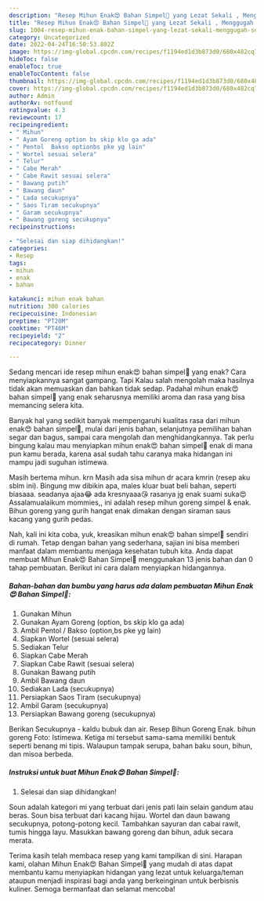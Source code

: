 ```yaml
---
description: "Resep Mihun Enak😍 Bahan Simpel🙆 yang Lezat Sekali , Menggugah Selera"
title: "Resep Mihun Enak😍 Bahan Simpel🙆 yang Lezat Sekali , Menggugah Selera"
slug: 1004-resep-mihun-enak-bahan-simpel-yang-lezat-sekali-menggugah-selera
category: Uncategorized
date: 2022-04-24T16:50:53.802Z
image: https://img-global.cpcdn.com/recipes/f1194ed1d3b873d0/680x482cq70/mihun-enak-bahan-simpel-foto-resep-utama.jpg
hideToc: false
enableToc: true
enableTocContent: false
thumbnail: https://img-global.cpcdn.com/recipes/f1194ed1d3b873d0/680x482cq70/mihun-enak-bahan-simpel-foto-resep-utama.jpg
cover: https://img-global.cpcdn.com/recipes/f1194ed1d3b873d0/680x482cq70/mihun-enak-bahan-simpel-foto-resep-utama.jpg
author: Admin
authorAv: notfound
ratingvalue: 4.3
reviewcount: 17
recipeingredient:
- " Mihun"
- " Ayam Goreng option bs skip klo ga ada"
- " Pentol  Bakso optionbs pke yg lain"
- " Wortel sesuai selera"
- " Telur"
- " Cabe Merah"
- " Cabe Rawit sesuai selera"
- " Bawang putih"
- " Bawang daun"
- " Lada secukupnya"
- " Saos Tiram secukupnya"
- " Garam secukupnya"
- " Bawang goreng secukupnya"
recipeinstructions:

- "Selesai dan siap dihidangkan!"
categories:
- Resep
tags:
- mihun
- enak
- bahan

katakunci: mihun enak bahan 
nutrition: 300 calories
recipecuisine: Indonesian
preptime: "PT20M"
cooktime: "PT46M"
recipeyield: "2"
recipecategory: Dinner

---
```



Sedang mencari ide resep mihun enak😍 bahan simpel🙆 yang enak? Cara menyiapkannya sangat gampang. Tapi Kalau salah mengolah maka hasilnya tidak akan memuaskan dan bahkan tidak sedap. Padahal mihun enak😍 bahan simpel🙆 yang enak seharusnya memiliki aroma dan rasa yang bisa memancing selera kita.


Banyak hal yang sedikit banyak mempengaruhi kualitas rasa dari mihun enak😍 bahan simpel🙆, mulai dari jenis bahan, selanjutnya pemilihan bahan segar dan bagus, sampai cara mengolah dan menghidangkannya. Tak perlu bingung kalau mau menyiapkan mihun enak😍 bahan simpel🙆 enak di mana pun kamu berada, karena asal sudah tahu caranya maka hidangan ini mampu jadi suguhan istimewa.

Masih bertema mihun. krn Masih ada sisa mihun dr acara kmrin (resep aku sblm ini). Bingung mw dibikin apa, males kluar buat beli bahan, seperti biasaaa. seadanya ajaa😂 ada kresnyaaa😘 rasanya jg enak suami suka😍 Assalamualaikum mommies,, ini adalah resep mihun goreng simpel &amp; enak. Bihun goreng yang gurih hangat enak dimakan dengan siraman saus kacang yang gurih pedas.


Nah, kali ini kita coba, yuk, kreasikan mihun enak😍 bahan simpel🙆 sendiri di rumah. Tetap dengan bahan yang sederhana, sajian ini bisa memberi manfaat dalam membantu menjaga kesehatan tubuh kita. Anda dapat membuat Mihun Enak😍 Bahan Simpel🙆 menggunakan 13 jenis bahan dan 0 tahap pembuatan. Berikut ini cara dalam menyiapkan hidangannya.

<!--inarticleads1-->

##### Bahan-bahan dan bumbu yang harus ada dalam pembuatan Mihun Enak😍 Bahan Simpel🙆:

1. Gunakan  Mihun
1. Gunakan  Ayam Goreng (option, bs skip klo ga ada)
1. Ambil  Pentol / Bakso (option,bs pke yg lain)
1. Siapkan  Wortel (sesuai selera)
1. Sediakan  Telur
1. Siapkan  Cabe Merah
1. Siapkan  Cabe Rawit (sesuai selera)
1. Gunakan  Bawang putih
1. Ambil  Bawang daun
1. Sediakan  Lada (secukupnya)
1. Persiapkan  Saos Tiram (secukupnya)
1. Ambil  Garam (secukupnya)
1. Persiapkan  Bawang goreng (secukupnya)


Berikan Secukupnya - kaldu bubuk dan air. Resep Bihun Goreng Enak. bihun goreng Foto: Istimewa. Ketiga mi tersebut sama-sama memiliki bentuk seperti benang mi tipis. Walaupun tampak serupa, bahan baku soun, bihun, dan misoa berbeda. 

<!--inarticleads2-->

##### Instruksi untuk buat Mihun Enak😍 Bahan Simpel🙆:


1. Selesai dan siap dihidangkan!

Soun adalah kategori mi yang terbuat dari jenis pati lain selain gandum atau beras. Soun bisa terbuat dari kacang hijau. Wortel dan daun bawang secukupnya, potong-potong kecil. Tambahkan sayuran dan cabai rawit, tumis hingga layu. Masukkan bawang goreng dan bihun, aduk secara merata. 

Terima kasih telah membaca resep yang kami tampilkan di sini. Harapan kami, olahan Mihun Enak😍 Bahan Simpel🙆 yang mudah di atas dapat membantu kamu menyiapkan hidangan yang lezat untuk keluarga/teman ataupun menjadi inspirasi bagi anda yang berkeinginan untuk berbisnis kuliner. Semoga bermanfaat dan selamat mencoba!
